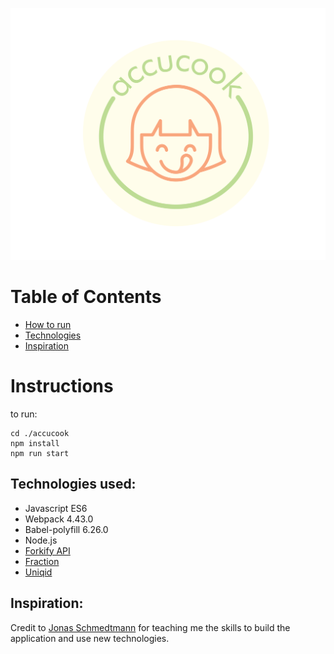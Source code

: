 ![AccuCook Logo](/accucook-favicon-01.png)
# Table of Contents 
* [How to run](#Instructions)
* [Technologies](#Technologies-used)
* [Inspiration](#Inspiration)
# Instructions 
to run: 
```
cd ./accucook
npm install
npm run start 
```
## Technologies used:
* Javascript ES6
* Webpack 4.43.0
* Babel-polyfill 6.26.0
* Node.js
* [Forkify API](https://forkify-api.herokuapp.com/)
* [Fraction](https://github.com/ekg/fraction.js/)
* [Uniqid](https://github.com/adamhalasz/uniqid)

## Inspiration:
Credit to [Jonas Schmedtmann](https://codingheroes.io/) for teaching me the skills to build the application and use new technologies. 
